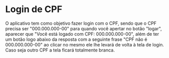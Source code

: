 # Login de CPF

O aplicativo tem como objetivo fazer login com o CPF, sendo que o CPF precisa ser "000.000.000-00" para quando você apertar no botão "logar", aparecer que "Você está logado com CPF: 000.000.000-00", além de ter um botão logo abaixo da resposta com a seguinte frase "CPF não é 000.000.000-00" ao clicar no mesmo ele lhe levará de volta à tela de login. Caso seja outro CPF a tela ficará totalmente branca.
 
